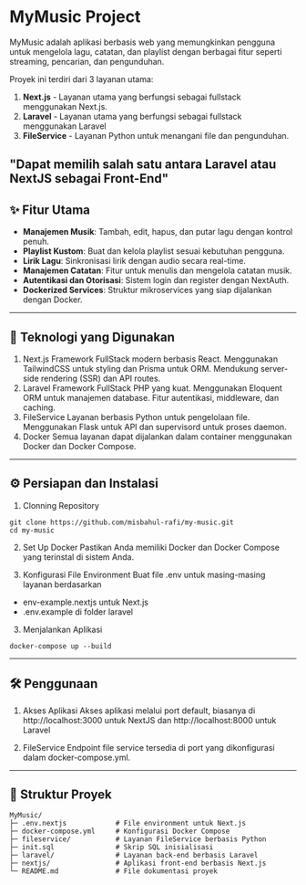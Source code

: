 # MyMusic Project

MyMusic adalah aplikasi berbasis web yang memungkinkan pengguna untuk mengelola lagu, catatan, dan playlist dengan berbagai fitur seperti streaming, pencarian, dan pengunduhan.

Proyek ini terdiri dari 3 layanan utama:
1. **Next.js** - Layanan utama yang berfungsi sebagai fullstack menggunakan Next.js.
2. **Laravel** - Layanan utama yang berfungsi sebagai fullstack menggunakan Laravel
3. **FileService** - Layanan Python untuk menangani file dan pengunduhan.

"Dapat memilih salah satu antara Laravel atau NextJS sebagai Front-End"
---
## ✨ Fitur Utama
- **Manajemen Musik**: Tambah, edit, hapus, dan putar lagu dengan kontrol penuh.
- **Playlist Kustom**: Buat dan kelola playlist sesuai kebutuhan pengguna.
- **Lirik Lagu**: Sinkronisasi lirik dengan audio secara real-time.
- **Manajemen Catatan**: Fitur untuk menulis dan mengelola catatan musik.
- **Autentikasi dan Otorisasi**: Sistem login dan register dengan NextAuth.
- **Dockerized Services**: Struktur mikroservices yang siap dijalankan dengan Docker.
---
## 🚀 Teknologi yang Digunakan
1. Next.js
Framework FullStack modern berbasis React.
Menggunakan TailwindCSS untuk styling dan Prisma untuk ORM.
Mendukung server-side rendering (SSR) dan API routes.
2. Laravel
Framework FullStack PHP yang kuat.
Menggunakan Eloquent ORM untuk manajemen database.
Fitur autentikasi, middleware, dan caching.
3. FileService
Layanan berbasis Python untuk pengelolaan file.
Menggunakan Flask untuk API dan supervisord untuk proses daemon.
4. Docker
Semua layanan dapat dijalankan dalam container menggunakan Docker dan Docker Compose.
---
## ⚙️ Persiapan dan Instalasi
1. Clonning Repository
```plaintext
git clone https://github.com/misbahul-rafi/my-music.git
cd my-music
```
2. Set Up Docker
Pastikan Anda memiliki Docker dan Docker Compose yang terinstal di sistem Anda.

4. Konfigurasi File Environment
Buat file .env untuk masing-masing layanan berdasarkan
- env-example.nextjs untuk Next.js
- .env.example di folder laravel
3. Menjalankan Aplikasi
```plaintext
docker-compose up --build

```
---
## 🛠️ Penggunaan
1. Akses Aplikasi
Akses aplikasi melalui port default, biasanya di http://localhost:3000 untuk NextJS dan http://localhost:8000 untuk Laravel

3. FileService
Endpoint file service tersedia di port yang dikonfigurasi dalam docker-compose.yml.
---
## 📁 Struktur Proyek
```plaintext
MyMusic/
├─ .env.nextjs            # File environment untuk Next.js
├─ docker-compose.yml     # Konfigurasi Docker Compose
├─ fileservice/           # Layanan FileService berbasis Python
├─ init.sql               # Skrip SQL inisialisasi
├─ laravel/               # Layanan back-end berbasis Laravel
├─ nextjs/                # Aplikasi front-end berbasis Next.js
└─ README.md              # File dokumentasi proyek
```
